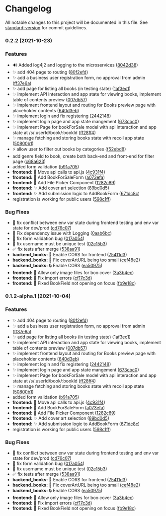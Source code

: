 # Changelog

All notable changes to this project will be documented in this file. See
[standard-version](https://github.com/conventional-changelog/standard-version)
for commit guidelines.

### 0.2.2 (2021-10-23)

### Features

-   :loud_sound: Added log4j2 and logging to the microservices
    ([8042d38](https://github.com/Someoneamzing/sept-group-assignment/commit/8042d3871ef06d44976bbd764341a64670acb274))
-   :sparkles: add 404 page to routing
    ([80f2efd](https://github.com/Someoneamzing/sept-group-assignment/commit/80f2efdb326cd9f651ceb6aeb2862e99f6d06483))
-   :sparkles: add a business user registration form, no approval from admin
    ([ff37e6a](https://github.com/Someoneamzing/sept-group-assignment/commit/ff37e6a780f0ba2ce7e240e2aedadbaacd50f8a2))
-   :sparkles: add page for listing all books (in testing state)
    ([1af3ec1](https://github.com/Someoneamzing/sept-group-assignment/commit/1af3ec1ecea54d88003a89a756aaaa534eefa824))
-   :sparkles: implement API interaction and app state for viewing books,
    implement table of contents preview
    ([007db57](https://github.com/Someoneamzing/sept-group-assignment/commit/007db57e8f3f8fd93be6794aacc6b126799b17ac))
-   :sparkles: implement frontend layout and routing for Books preview page with
    placeholder contents
    ([640d3eb](https://github.com/Someoneamzing/sept-group-assignment/commit/640d3eba7576f6f5f459933179a837769911bd5d))
-   :sparkles: implement login and fix registering
    ([2442148](https://github.com/Someoneamzing/sept-group-assignment/commit/24421488cd8af86ab72996fc77176737535d3f25))
-   :sparkles: implement login page and app state mangement
    ([673cbc0](https://github.com/Someoneamzing/sept-group-assignment/commit/673cbc0c55d4c4537aeb6619c691e19ce420b268))
-   :sparkles: implement Page for bookForSale model with api interaction and app
    state at /s/:userId/book/:bookId
    ([ff28ff4](https://github.com/Someoneamzing/sept-group-assignment/commit/ff28ff4fd67eb1aaef23bf3068980bccc8511bcc))
-   :sparkles: manage fetching and storing books state with recoil app state
    ([50800b1](https://github.com/Someoneamzing/sept-group-assignment/commit/50800b1700b85506cd0d1926a8ab0008589d0bb1))
-   :zap: allow user to filter out books by categories
    ([f52ebd8](https://github.com/Someoneamzing/sept-group-assignment/commit/f52ebd8832e87fe88158d320322c68e0ee29776f))
-   add genre field to book, create both back-end and front-end for filter page
    ([c68a623](https://github.com/Someoneamzing/sept-group-assignment/commit/c68a623ea2fb45d734dc2197a20eb04d206a3f33))
-   added form validation
    ([b91a705](https://github.com/Someoneamzing/sept-group-assignment/commit/b91a7052c5872fcc64be34de9b672720c6ce2d99))
-   **frontend:** :art: Move api calls to api.js
    ([4c931f4](https://github.com/Someoneamzing/sept-group-assignment/commit/4c931f4e218f0e67b5f5f15b544d1c236e882942))
-   **frontend:** :lipstick: Add BookForSaleForm
    ([a073efa](https://github.com/Someoneamzing/sept-group-assignment/commit/a073efab1bc416bdfb19e0a2b99b968a3131b587))
-   **frontend:** :lipstick: Add File Picker Component
    ([1282c89](https://github.com/Someoneamzing/sept-group-assignment/commit/1282c895136f3d7bda5fc9980ac3ffa6f28ef795))
-   **frontend:** :sparkles: Add cover art selection
    ([89bd0d5](https://github.com/Someoneamzing/sept-group-assignment/commit/89bd0d53c5366f293bf39d9fe28606488c979dc5))
-   **frontend:** :sparkles: Add submission logic to AddBookForm
    ([671dc8c](https://github.com/Someoneamzing/sept-group-assignment/commit/671dc8c1410e8d14a2fc0c6766d7a9bda3cfc9b5))
-   registration is working for public users
    ([598c1ff](https://github.com/Someoneamzing/sept-group-assignment/commit/598c1ff71f273b475bf56da4cf4de2cd6f7f10a3))

### Bug Fixes

-   :bug: fix conflict between env var state during frontend testing and env var
    state for dev/prod
    ([cd76c07](https://github.com/Someoneamzing/sept-group-assignment/commit/cd76c07872e35d5e57de631b8fc703f3f6177eef))
-   :bug: Fix dependency issue with Logging
    ([0aab6bc](https://github.com/Someoneamzing/sept-group-assignment/commit/0aab6bc84de7a20e07d52a86e3d1c28c6d1ec111))
-   :bug: fix form validation bug
    ([017a054](https://github.com/Someoneamzing/sept-group-assignment/commit/017a054aec2c850a47cdbb05c986abf10ea82d35))
-   :bug: fix username must be unique test
    ([02c15b3](https://github.com/Someoneamzing/sept-group-assignment/commit/02c15b35c21abebcfc701423a229df94d71c8875))
-   :white_check_mark: fix tests after merge
    ([538aa91](https://github.com/Someoneamzing/sept-group-assignment/commit/538aa9119e1fa68b5ed596a6af56b736e3d66251))
-   **backend_books:** :bug: Enable CORS for frontend
    ([75411d3](https://github.com/Someoneamzing/sept-group-assignment/commit/75411d32ec5ab9455a605aff48adacbb8f8b6ed3))
-   **backend_books:** :bug: Fix coverArtURL being too small
    ([cef48e2](https://github.com/Someoneamzing/sept-group-assignment/commit/cef48e2a0c10cea92f85e3fef1e11a8e597cc9a7))
-   **backend_books:** :lock: Enable CORS
    ([ea50975](https://github.com/Someoneamzing/sept-group-assignment/commit/ea509753b48fbdf06cc286265c349dd0d3cf91b0))
-   **frontend:** :bug: Allow only image files for boo cover
    ([3a3b4ec](https://github.com/Someoneamzing/sept-group-assignment/commit/3a3b4ec93cbff3a18b6f76a46e5e6719353c0dd5))
-   **frontend:** :bug: Fix import errors
    ([cf17c3d](https://github.com/Someoneamzing/sept-group-assignment/commit/cf17c3d3b429d41d32698298642e09be3b680272))
-   **frontend:** :bug: Fixed BookField not opening on focus
    ([fb9e18c](https://github.com/Someoneamzing/sept-group-assignment/commit/fb9e18c70b7e2e4032437c65cd350574fc121377))

### 0.1.2-alpha.1 (2021-10-04)

### Features

-   :sparkles: add 404 page to routing
    ([80f2efd](https://github.com/Someoneamzing/sept-group-assignment/commit/80f2efdb326cd9f651ceb6aeb2862e99f6d06483))
-   :sparkles: add a business user registration form, no approval from admin
    ([ff37e6a](https://github.com/Someoneamzing/sept-group-assignment/commit/ff37e6a780f0ba2ce7e240e2aedadbaacd50f8a2))
-   :sparkles: add page for listing all books (in testing state)
    ([1af3ec1](https://github.com/Someoneamzing/sept-group-assignment/commit/1af3ec1ecea54d88003a89a756aaaa534eefa824))
-   :sparkles: implement API interaction and app state for viewing books,
    implement table of contents preview
    ([007db57](https://github.com/Someoneamzing/sept-group-assignment/commit/007db57e8f3f8fd93be6794aacc6b126799b17ac))
-   :sparkles: implement frontend layout and routing for Books preview page with
    placeholder contents
    ([640d3eb](https://github.com/Someoneamzing/sept-group-assignment/commit/640d3eba7576f6f5f459933179a837769911bd5d))
-   :sparkles: implement login and fix registering
    ([2442148](https://github.com/Someoneamzing/sept-group-assignment/commit/24421488cd8af86ab72996fc77176737535d3f25))
-   :sparkles: implement login page and app state mangement
    ([673cbc0](https://github.com/Someoneamzing/sept-group-assignment/commit/673cbc0c55d4c4537aeb6619c691e19ce420b268))
-   :sparkles: implement Page for bookForSale model with api interaction and app
    state at /s/:userId/book/:bookId
    ([ff28ff4](https://github.com/Someoneamzing/sept-group-assignment/commit/ff28ff4fd67eb1aaef23bf3068980bccc8511bcc))
-   :sparkles: manage fetching and storing books state with recoil app state
    ([50800b1](https://github.com/Someoneamzing/sept-group-assignment/commit/50800b1700b85506cd0d1926a8ab0008589d0bb1))
-   added form validation
    ([b91a705](https://github.com/Someoneamzing/sept-group-assignment/commit/b91a7052c5872fcc64be34de9b672720c6ce2d99))
-   **frontend:** :art: Move api calls to api.js
    ([4c931f4](https://github.com/Someoneamzing/sept-group-assignment/commit/4c931f4e218f0e67b5f5f15b544d1c236e882942))
-   **frontend:** :lipstick: Add BookForSaleForm
    ([a073efa](https://github.com/Someoneamzing/sept-group-assignment/commit/a073efab1bc416bdfb19e0a2b99b968a3131b587))
-   **frontend:** :lipstick: Add File Picker Component
    ([1282c89](https://github.com/Someoneamzing/sept-group-assignment/commit/1282c895136f3d7bda5fc9980ac3ffa6f28ef795))
-   **frontend:** :sparkles: Add cover art selection
    ([89bd0d5](https://github.com/Someoneamzing/sept-group-assignment/commit/89bd0d53c5366f293bf39d9fe28606488c979dc5))
-   **frontend:** :sparkles: Add submission logic to AddBookForm
    ([671dc8c](https://github.com/Someoneamzing/sept-group-assignment/commit/671dc8c1410e8d14a2fc0c6766d7a9bda3cfc9b5))
-   registration is working for public users
    ([598c1ff](https://github.com/Someoneamzing/sept-group-assignment/commit/598c1ff71f273b475bf56da4cf4de2cd6f7f10a3))

### Bug Fixes

-   :bug: fix conflict between env var state during frontend testing and env var
    state for dev/prod
    ([cd76c07](https://github.com/Someoneamzing/sept-group-assignment/commit/cd76c07872e35d5e57de631b8fc703f3f6177eef))
-   :bug: fix form validation bug
    ([017a054](https://github.com/Someoneamzing/sept-group-assignment/commit/017a054aec2c850a47cdbb05c986abf10ea82d35))
-   :bug: fix username must be unique test
    ([02c15b3](https://github.com/Someoneamzing/sept-group-assignment/commit/02c15b35c21abebcfc701423a229df94d71c8875))
-   :white_check_mark: fix tests after merge
    ([538aa91](https://github.com/Someoneamzing/sept-group-assignment/commit/538aa9119e1fa68b5ed596a6af56b736e3d66251))
-   **backend_books:** :bug: Enable CORS for frontend
    ([75411d3](https://github.com/Someoneamzing/sept-group-assignment/commit/75411d32ec5ab9455a605aff48adacbb8f8b6ed3))
-   **backend_books:** :bug: Fix coverArtURL being too small
    ([cef48e2](https://github.com/Someoneamzing/sept-group-assignment/commit/cef48e2a0c10cea92f85e3fef1e11a8e597cc9a7))
-   **backend_books:** :lock: Enable CORS
    ([ea50975](https://github.com/Someoneamzing/sept-group-assignment/commit/ea509753b48fbdf06cc286265c349dd0d3cf91b0))
-   **frontend:** :bug: Allow only image files for boo cover
    ([3a3b4ec](https://github.com/Someoneamzing/sept-group-assignment/commit/3a3b4ec93cbff3a18b6f76a46e5e6719353c0dd5))
-   **frontend:** :bug: Fix import errors
    ([cf17c3d](https://github.com/Someoneamzing/sept-group-assignment/commit/cf17c3d3b429d41d32698298642e09be3b680272))
-   **frontend:** :bug: Fixed BookField not opening on focus
    ([fb9e18c](https://github.com/Someoneamzing/sept-group-assignment/commit/fb9e18c70b7e2e4032437c65cd350574fc121377))

